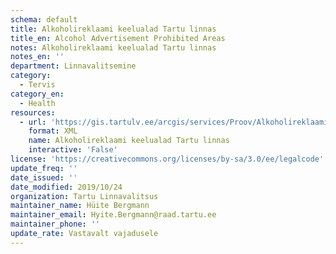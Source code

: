```yaml
---
schema: default
title: Alkoholireklaami keelualad Tartu linnas
title_en: Alcohol Advertisement Prohibited Areas
notes: Alkoholireklaami keelualad Tartu linnas
notes_en: ''
department: Linnavalitsemine
category:
  - Tervis
category_en:
  - Health
resources:
  - url: 'https://gis.tartulv.ee/arcgis/services/Proov/Alkoholireklaami_keelualad/MapServer?wsdl'
    format: XML
    name: Alkoholireklaami keelualad Tartu linnas
    interactive: 'False'
license: 'https://creativecommons.org/licenses/by-sa/3.0/ee/legalcode'
update_freq: ''
date_issued: ''
date_modified: 2019/10/24
organization: Tartu Linnavalitsus
maintainer_name: Hüite Bergmann
maintainer_email: Hyite.Bergmann@raad.tartu.ee
maintainer_phone: ''
update_rate: Vastavalt vajadusele
---
```

